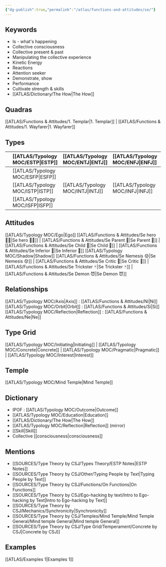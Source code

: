 ```yaml
---
{"dg-publish":true,"permalink":"/atlas/functions-and-attitudes/se/"}
---
```



## Keywords 
- Is - what's happening
- Collective consciousness
- Collective present & past
- Manipulating the collective experience 
- Kinetic Energy 
- Reactions
- Attention seeker
- Demonstrate, show
- Performance
- Cultivate strength & skills
- [[ATLAS/Dictionary/The How\|The How]]

## Quadras
[[ATLAS/Functions & Attitudes/1. Templar\|1. Templar]] | [[ATLAS/Functions & Attitudes/1. Wayfarer\|1. Wayfarer]] 

## Types 

|        |  [[ATLAS/Typology MOC/ESTP\|ESTP]]  |  [[ATLAS/Typology MOC/ENTJ\|ENTJ]]      | [[ATLAS/Typology MOC/ENFJ\|ENFJ]]&nbsp; |
|:---------------|:-----------|:---------------|:---------------|
|        | [[ATLAS/Typology MOC/ESFP\|ESFP]]   |            |            |
|        |  [[ATLAS/Typology MOC/ISTP\|ISTP]]  |  [[ATLAS/Typology MOC/INTJ\|INTJ]]      | [[ATLAS/Typology MOC/INFJ\|INFJ]]       |
|        |  [[ATLAS/Typology MOC/ISFP\|ISFP]]  |            |            |  

## Attitudes
[[ATLAS/Typology MOC/Ego\|Ego]]
[[ATLAS/Functions & Attitudes/Se hero 🦸‍♂️\|Se hero 🦸‍♂️]] | [[ATLAS/Functions & Attitudes/Se Parent 🤰\|Se Parent 🤰]] | [[ATLAS/Functions & Attitudes/Se Child 🧒\|Se Child 🧒]] | [[ATLAS/Functions & Attitudes/Se Inferior 👶\|Se Inferior 👶]]
[[ATLAS/Typology MOC/Shadow\|Shadow]] 
[[ATLAS/Functions & Attitudes/Se Nemesis 😟\|Se Nemesis 😟]] | [[ATLAS/Functions & Attitudes/Se Critic 👵\|Se Critic 👵]] | [[ATLAS/Functions & Attitudes/Se Trickster 🃏\|Se Trickster 🃏]] | [[ATLAS/Functions & Attitudes/Se Demon 😈\|Se Demon 😈]]

## Relationships 
[[ATLAS/Typology MOC/Axis\|Axis]] : [[ATLAS/Functions & Attitudes/Ni\|Ni]]
[[ATLAS/Typology MOC/Orbit\|Orbit]] : [[ATLAS/Functions & Attitudes/Si\|Si]]
[[ATLAS/Typology MOC/Reflection\|Reflection]] : [[ATLAS/Functions & Attitudes/Ne\|Ne]] 

## Type Grid 
[[ATLAS/Typology MOC/Initiating\|Initiating]] | [[ATLAS/Typology MOC/Concrete\|Concrete]] | [[ATLAS/Typology MOC/Pragmatic\|Pragmatic]] | [[ATLAS/Typology MOC/Interest\|Interest]] 

## Temple 
 [[ATLAS/Typology MOC/Mind Temple\|Mind Temple]] 

## Dictionary
- IPOF : [[ATLAS/Typology MOC/Outcome\|Outcome]]
- [[ATLAS/Typology MOC/Education\|Education]]
- [[ATLAS/Dictionary/The How\|The How]]
- [[ATLAS/Typology MOC/Reflection\|Reflection]] (mirror)
- [[Skill\|Skill]]
- Collective [[consciousness\|consciousness]]

## Mentions 
- [[SOURCES/Type Theory by CSJ/Types Theory/ESTP Notes\|ESTP Notes]]
- [[SOURCES/Type Theory by CSJ/Other/Typing People by Text\|Typing People by Text]]
- [[SOURCES/Type Theory by CSJ/Functions/On Functions\|On Functions]]
- [[SOURCES/Type Theory by CSJ/Ego-hacking by text/Intro to Ego-hacking by Text\|Intro to Ego-hacking by Text]]
- [[SOURCES/Type Theory by CSJ/Mechanics/Synchronicity\|Synchronicity]]
- [[SOURCES/Type Theory by CSJ/Temples/Mind Temple/Mind Temple General/Mind temple General\|Mind temple General]]
- [[SOURCES/Type Theory by CSJ/Type Grid/Temperament/Concrete by CSJ\|Concrete by CSJ]]

## Examples 
[[ATLAS/Examples 1\|Examples 1]] 
